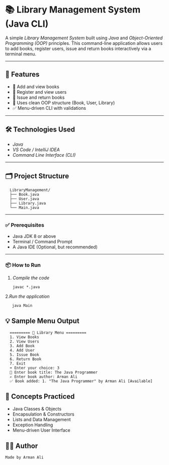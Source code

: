 # 📚 Library Management System (Java CLI)

A simple *Library Management System* built using *Java* and *Object-Oriented Programming (OOP)* principles. This command-line application allows users to add books, register users, issue and return books interactively via a terminal menu.

---

## 🚀 Features

- 📖 Add and view books
- 🙋 Register and view users
- 🔄 Issue and return books
- 🧠 Uses clean OOP structure (Book, User, Library)
- ✅ Menu-driven CLI with validations

---

## 🛠 Technologies Used

- *Java*
- *VS Code / IntelliJ IDEA*
- *Command Line Interface (CLI)*

---

## 🗂 Project Structure

      LibraryManagement/
      ├── Book.java
      ├── User.java
      ├── Library.java
      └── Main.java
      

---

### ✅ Prerequisites

- Java JDK 8 or above
- Terminal / Command Prompt
- A Java IDE (Optional, but recommended)

---

### 📦 How to Run

1. *Compile the code*

       javac *.java

2.*Run the application*

       java Main


## 💡 Sample Menu Output

      ========= 📘 Library Menu =========
      1. View Books
      2. View Users
      3. Add Book
      4. Add User
      5. Issue Book
      6. Return Book
      7. Exit
      ➡ Enter your choice: 3
      📖 Enter book title: The Java Programmer
      ✍ Enter book author: Arman Ali
      ✅ Book added: 1. "The Java Programmer" by Arman Ali [Available]


  ## 🧠 Concepts Practiced
  
 - Java Classes & Objects
 - Encapsulation & Constructors
 - Lists and Data Management
 - Exception Handling
 - Menu-driven User Interface
    
  ## 🙋‍♂ Author
    Made by Arman Ali
